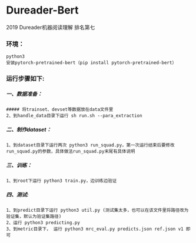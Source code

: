 # Dureader-Bert
2019 Dureader机器阅读理解 排名第七

### 环境：
    python3
    安装pytorch-pretrained-bert（pip install pytorch-pretrained-bert）

### 运行步骤如下:
##### 一、数据准备：
    ##### 将trainset、devset等数据放在data文件里
    2、到handle_data目录下运行 sh run.sh --para_extraction
##### 二、制作dataset：
    1、到dataset目录下运行两次 python3 run_squad.py，第一次运行结束后要修改run_squad.py的参数，具体做法run_squad.py末尾有具体说明
##### 三、训练：
    1、到root下运行 python3 train.py，边训练边验证
##### 四、测试:
    1、到predict目录下运行 python3 util.py (测试集太多，也可以在该文件里将路径改为验证集，默认为验证集路径)
    2、运行 python3 predicting.py
    3、到metric目录下， 运行 python3 mrc_eval.py predicts.json ref.json v1 即可
